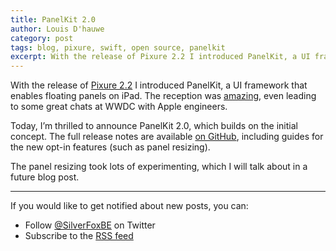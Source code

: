 ```yaml
---
title: PanelKit 2.0
author: Louis D'hauwe
category: post
tags: blog, pixure, swift, open source, panelkit
excerpt: With the release of Pixure 2.2 I introduced PanelKit, a UI framework that enables floating panels on iPad.
---
```

With the release of [Pixure 2.2](https://daringfireball.net/linked/2017/03/20/pixure-panelkit) I introduced PanelKit, a UI framework that enables floating panels on iPad.
The reception was [amazing](https://twitter.com/LouisDhauwe/status/833797464801103872), even leading to some great chats at WWDC with Apple engineers. 

Today, I’m thrilled to announce PanelKit 2.0, which builds on the initial concept. The full release notes are available [on GitHub](https://github.com/louisdh/panelkit/releases/tag/2.0.0), including guides for the new opt-in features (such as panel resizing).

The panel resizing took lots of experimenting, which I will talk about in a future blog post.

---
If you would like to get notified about new posts, you can:

* Follow [@SilverFoxBE](https://twitter.com/SilverFoxBE) on Twitter
* Subscribe to the [RSS feed](http://silverfox.be/silverfox-rss.xml)